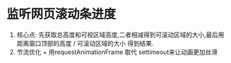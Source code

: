 # 监听网页滚动条进度  

1. 核心点: 先获取总高度和可视区域高度,二者相减得到可滚动区域的大小,最后用距离窗口顶部的高度 / 可滚动区域的大小 得到结果.  
2. 节流优化 + 用requestAnimationFrame 取代 settimeout来让动画更加丝滑